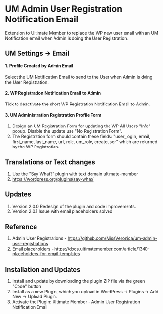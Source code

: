 # UM Admin User Registration Notification Email
Extension to Ultimate Member to replace the WP new user email with an UM Notification email when Admin is doing the User Registration.

## UM Settings -> Email
#### 1. Profile Created by Admin Email
Select the UM Notification Email to send to the User when Admin is doing the User Registration.
#### 2. WP Registration Notification Email to Admin
Tick to deactivate the short WP Registration Notification Email to Admin.
#### 3. UM Administration Registration Profile Form
1. Design an UM Registration Form for updating the WP All Users "Info" popup. Disable the update use "No Registration Form".
2. The Registration form should contain these fields: "user_login, email, first_name, last_name, url, role, um_role, createuser" which are returned by the WP Registration.

## Translations or Text changes
1. Use the "Say What?" plugin with text domain ultimate-member
2. https://wordpress.org/plugins/say-what/

## Updates
1. Version 2.0.0 Redesign of the plugin and code improvements.
2. Version 2.0.1 Issue with email placeholders solved

## Reference
1. Admin User Registrations - https://github.com/MissVeronica/um-admin-user-registrations
2. Email placeholders - https://docs.ultimatemember.com/article/1340-placeholders-for-email-templates

## Installation and Updates
1. Install and update by downloading the plugin ZIP file via the green "Code" button
2. Install as a new Plugin, which you upload in WordPress -> Plugins -> Add New -> Upload Plugin.
3. Activate the Plugin: Ultimate Member - Admin User Registration Notification Email

